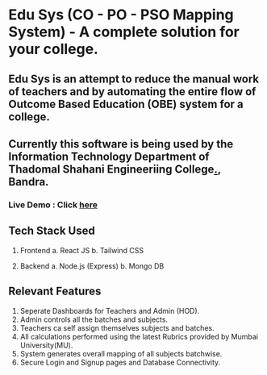 # Edu Sys (CO - PO - PSO Mapping System) - A complete solution for your college.

## Edu Sys is an attempt to reduce the manual work of teachers and by automating the entire flow of Outcome Based Education (OBE) system for a college.

## Currently this software is being used by the Information Technology Department of Thadomal Shahani Engineeriing College[.](https://tsec.edu/), Bandra.


### Live Demo : Click [here](https://edusys-tsec.netlify.app/)

## Tech Stack Used

1. Frontend
    a. React JS
    b. Tailwind CSS

2. Backend
    a. Node.js (Express)
    b. Mongo DB


## Relevant Features

1. Seperate Dashboards for Teachers and Admin (HOD).
2. Admin controls all the batches and subjects.
3. Teachers ca self assign themselves subjects and batches.
4. All calculations performed using the latest Rubrics provided by Mumbai University(MU).
5. System generates overall mapping of all subjects batchwise.
6. Secure Login and Signup pages and Database Connectivity.